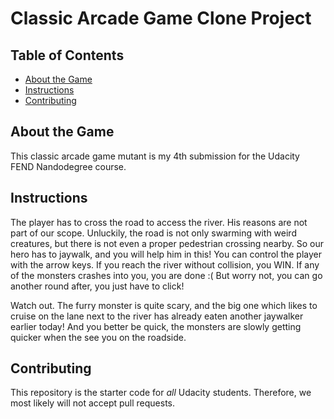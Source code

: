 # Classic Arcade Game Clone Project

## Table of Contents

* [About the Game](#About)
* [Instructions](#instructions)
* [Contributing](#contributing)

## About the Game

This classic arcade game mutant is my 4th submission for the Udacity FEND Nandodegree course.

## Instructions

The player has to cross the road to access the river. His reasons are not part of our scope. Unluckily, the road is not only swarming with weird creatures, but there is not even a proper pedestrian crossing nearby. So our hero has to jaywalk, and you will help him in this!
You can control the player with the arrow keys. If you reach the river without collision, you WIN. If any of the monsters crashes into you, you are done :(
  But worry not, you can go another round after, you just have to click!

Watch out. The furry monster is quite scary, and the big one which likes to cruise on the lane next to the river has already eaten another jaywalker earlier today! And you better be quick, the monsters are slowly getting quicker when the see you on the roadside.  

## Contributing

This repository is the starter code for _all_ Udacity students. Therefore, we most likely will not accept pull requests.
